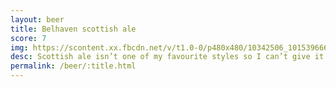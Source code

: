 ```yaml
---
layout: beer
title: Belhaven scottish ale
score: 7
img: https://scontent.xx.fbcdn.net/v/t1.0-0/p480x480/10342506_10153966649853745_2082231274376560811_n.jpg?oh=41531256a0a1208137c1315d38007986&oe=590F3836
desc: Scottish ale isn’t one of my favourite styles so I can’t give it a top rating
permalink: /beer/:title.html
---
```

